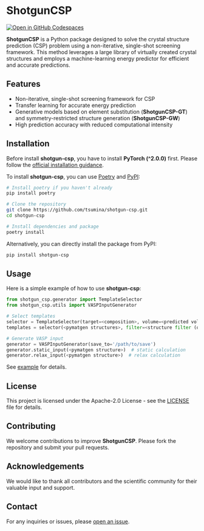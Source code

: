 
# ShotgunCSP

[![Open in GitHub Codespaces](https://github.com/codespaces/badge.svg)](https://codespaces.new/TsumiNa/ShotgunCSP?quickstart=1)

**ShotgunCSP** is a Python package designed to solve the crystal structure prediction (CSP) problem using a non-iterative, single-shot screening framework. This method leverages a large library of virtually created crystal structures and employs a machine-learning energy predictor for efficient and accurate predictions.

## Features

- Non-iterative, single-shot screening framework for CSP
- Transfer learning for accurate energy prediction
- Generative models based on element substitution (**ShotgunCSP-GT**) and symmetry-restricted structure generation (**ShotgunCSP-GW**)
- High prediction accuracy with reduced computational intensity

## Installation

Before install  **shotgun-csp**, you have to install **PyTorch (^2.0.0)** first. Please follow the [official installation guidance](https://pytorch.org/get-started/locally/).

To install **shotgun-csp**, you can use [Poetry](https://python-poetry.org/) and [PyPI](https://pypi.org/):

```bash
# Install poetry if you haven't already
pip install poetry

# Clone the repository
git clone https://github.com/tsumina/shotgun-csp.git
cd shotgun-csp

# Install dependencies and package
poetry install
```

Alternatively, you can directly install the package from PyPI:

```bash
pip install shotgun-csp
```

## Usage

Here is a simple example of how to use **shotgun-csp**:

```python
from shotgun_csp.generator import TemplateSelector
from shotgun_csp.utils import VASPInputGenerator

# Select templates
selector = TemplateSelector(target=<composition>, volume=<predicted volume>)
templates = selector(<pymatgen structures>, filter=<structure filter (optional)>)

# Generate VASP input
generator = VASPInputGenerator(save_to='/path/to/save')
generator.static_input(<pymatgen structure>)  # static calculation
generator.relax_input(<pymatgen structure>)  # relax calculation

```

See [example](examples/CSP_with_ShotgunCSP-GT.ipynb) for details.

<!-- Please refer to the [documentation](https://yourdocumentationlink) for more detailed instructions and advanced usage. -->

## License

This project is licensed under the Apache-2.0 License - see the [LICENSE](LICENSE) file for details.

## Contributing

We welcome contributions to improve **ShotgunCSP**. Please fork the repository and submit your pull requests.

## Acknowledgements

We would like to thank all contributors and the scientific community for their valuable input and support.

## Contact

For any inquiries or issues, please [open an issue](https://github.com/TsumiNa/ShutgunCSP/issues/new/choose).
